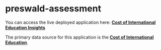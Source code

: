 # preswald-assessment

You can access the live deployed application here: **[Cost of International Education Insights](https://p0af6de44.preswald.app/)**

The primary data source for this application is the **[Cost of International Education](https://www.kaggle.com/datasets/adilshamim8/cost-of-international-education)**.
